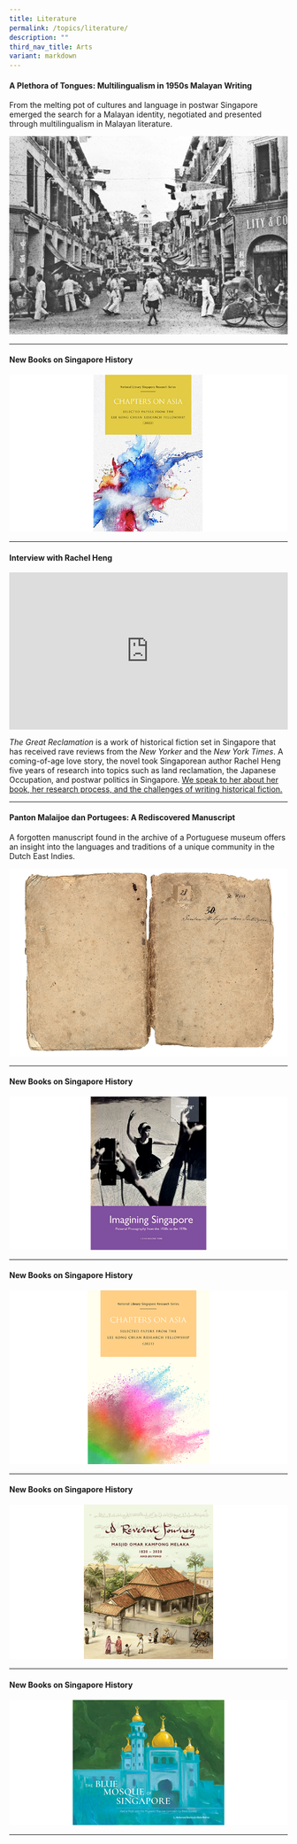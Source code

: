 ```yaml
---
title: Literature
permalink: /topics/literature/
description: ""
third_nav_title: Arts
variant: markdown
---
```

#### <a style="text-decoration: none; font-weight: bold;" href="/culture/2023/11/multilingual-languages-malayan-writing-sg/">A Plethora of Tongues: Multilingualism in 1950s Malayan Writing</a>
From the melting pot of cultures and language in postwar Singapore emerged the search for a Malayan identity, negotiated and presented through multilingualism in Malayan literature.

<img src="/images/Online%20Only%20Articles/A%20Plethora%20of%20Tongues/20100000306_IMG0038.jpg">  
<hr>

#### <a style="text-decoration: none; font-weight: bold;" href="/vol-19/issue-4/jan-mar-2024/new-books-singapore-history/">New Books on Singapore History</a><br>

<img src="/images/Vol%2019%20Issue%204/New%20Books/chaptersonasia4.jpg">
<hr>

#### **Interview with Rachel Heng**
<style>.embed-container {position: relative; padding-bottom: 56.25%; height: 0; overflow: hidden; max-width: 100%; } .embed-container iframe, .embed-container object, .embed-container embed { position: absolute; top: 0; left: 0; width: 100%; height: 100%; }</style><div class="embed-container"><iframe src="https://www.youtube.com/embed/jQjegt2YxCc?si=KJmfweHMNm12V4Dll" frameborder="0" allowfullscreen=""></iframe></div>

<i>The Great Reclamation</i>&nbsp;is a work of historical fiction set in Singapore that has received rave reviews from the&nbsp;_New Yorker_&nbsp;and the&nbsp;_New York Times_. A coming-of-age love story, the novel took Singaporean author Rachel Heng five years of research into topics such as land reclamation, the Japanese Occupation, and postwar politics in Singapore. [We speak to her about her book, her research process, and the challenges of writing historical fiction.](https://biblioasia.nlb.gov.sg/vol-19/issue-4/jan-mar-2024/interview-rachel-heng/)

<hr>

#### <a style="text-decoration: none; font-weight: bold;" href="/vol-19/issue-3/oct-dec-2023/malay-portuguese-pantuns">Panton Malaijoe dan Portugees: A Rediscovered Manuscript</a>
A forgotten manuscript found in the archive of a Portuguese museum offers an insight into the languages and traditions of a unique community in the Dutch East Indies.

<img src="/images/Vol%2019%20Issue%203/5%20Panton/image1.png">
<hr>

#### <a style="text-decoration: none; font-weight: bold;" href="/vol-19/issue-3/oct-dec-2023/new-books-singapore-history"> New Books on Singapore History</a><br>

<img src="/images/Vol%2019%20Issue%203/9%20New%20Books/book_1.png">
<hr>

#### <a style="text-decoration: none; font-weight: bold;" href="/vol-19/issue-2/jul-sep-2023/new-books-singapore-history">New Books on Singapore History</a><br>

<img src="/images/Vol%2019%20Issue%202/New%20Books/book_1.png">
<hr>

#### <a style="text-decoration: none; font-weight: bold;" href="/vol-19/issue-1/apr-jun-2023/new-books-singapore-history">New Books on Singapore History</a><br>

<img src="/images/Vol%2019%20Issue%201/New%20Books/The_Reverent_Journey_cover.png">
<hr> 

#### <a style="text-decoration: none; font-weight: bold;" href="/vol-18/issue-4/jan-mar-2023/new-books-singapore-history">New Books on Singapore History</a>

<img src="/images/Vol%2018%20Issue%204/New%20Books/book1.png">
<hr>